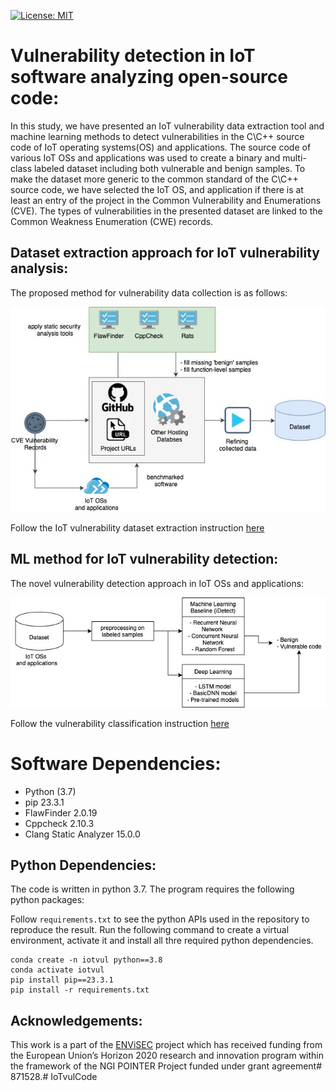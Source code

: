 [![License: MIT](https://img.shields.io/badge/License-MIT-yellow.svg)](https://opensource.org/licenses/MIT)

# Vulnerability detection in IoT software analyzing open-source code:

In this study, we have presented an IoT vulnerability data extraction tool and machine learning methods to detect vulnerabilities in the C\C++ source code of IoT operating systems(OS) and applications.
The source code of various IoT OSs and applications was used to create a binary and multi-class labeled dataset including both vulnerable and benign samples.
To make the dataset more generic to the common standard of the C\C++ source code, we have selected the IoT OS, and application if there is at least an entry of the project in the Common Vulnerability and Enumerations (CVE).
The types of vulnerabilities in the presented dataset are linked to the Common Weakness Enumeration (CWE) records.

## Dataset extraction approach for IoT vulnerability analysis:

The proposed method for vulnerability data collection is as follows:

![framework](figure/framework.jpg?raw=true "The proposed framework for vulnerability data collection")

Follow the IoT vulnerability dataset extraction instruction [here](extractor/README.md)

## ML method for IoT vulnerability detection:

The novel vulnerability detection approach in IoT OSs and applications:

![framework](figure/MLframework.jpg?raw=true "The proposed method for vulnerability detection in IoT OSs and applications")

Follow the vulnerability classification instruction [here](classifier/README.md)

# Software Dependencies:

- Python (3.7)
- pip 23.3.1
- FlawFinder 2.0.19
- Cppcheck 2.10.3
- Clang Static Analyzer 15.0.0

## Python Dependencies:

The code is written in python 3.7. The program requires the following python packages:

Follow `requirements.txt` to see the python APIs used in the repository to reproduce the result. Run the following command to create a virtual environment, activate it and install all thre required python dependencies.

```
conda create -n iotvul python==3.8
conda activate iotvul
pip install pip==23.3.1
pip install -r requirements.txt
```

## Acknowledgements:

This work is a part of the [ENViSEC](https://smartseclab.com/envisec/) project which has received funding from the‌ European Union’s Horizon 2020 research and innovation program within the framework of the NGI POINTER Project funded under grant agreement# 871528.# IoTvulCode
